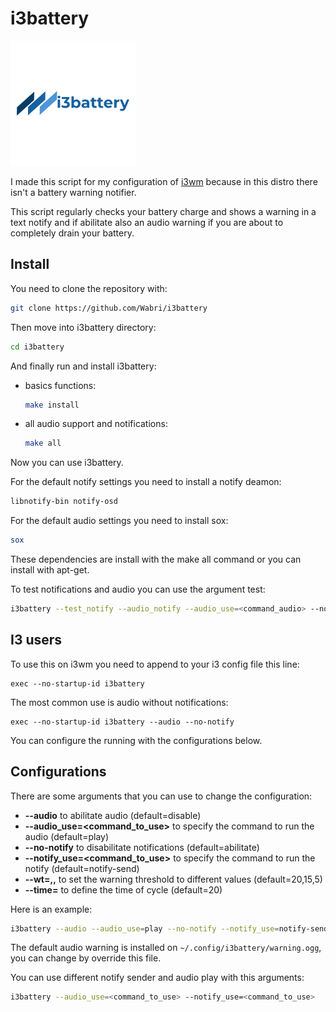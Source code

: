 # i3battery

![LOGO](LOGO.png)

I made this script for my configuration of [i3wm](i3wm.org) because in this distro there isn't a battery warning notifier.

This script regularly checks your battery charge and shows a warning in a text notify and if abilitate also an audio warning if you are about to completely drain your battery.

## Install

You need to clone the repository with:
```bash
git clone https://github.com/Wabri/i3battery
```
Then move into i3battery directory:
```bash
cd i3battery
```
And finally run and install i3battery:
* basics functions:
	```bash
	make install
	```
* all audio support and notifications:
	```bash
	make all
	```
Now you can use i3battery.

For the default notify settings you need to install a notify deamon:
```bash
libnotify-bin notify-osd
```
For the default audio settings you need to install sox:
```bash
sox
```
These dependencies are install with the make all command or you can install with apt-get.

To test notifications and audio you can use the argument test:
```bash
i3battery --test_notify --audio_notify --audio_use=<command_audio> --notify_use=<command_notify>
```

## I3 users

To use this on i3wm you need to append to your i3 config file this line:
```i3wm
exec --no-startup-id i3battery
```
The most common use is audio without notifications:
```i3wm
exec --no-startup-id i3battery --audio --no-notify
```
You can configure the running with the configurations below.

## Configurations

There are some arguments that you can use to change the configuration:
* **--audio** to abilitate audio (default=disable)
* **--audio_use=<command_to_use>** to specify the command to run the audio (default=play)
* **--no-notify** to disabilitate notifications (default=abilitate)
* **--notify_use=<command_to_use>** to specify the command to run the notify (default=notify-send)
* **--wt=<wt1>,<wt2>,<wt3>** to set the warning threshold to different values (default=20,15,5)
* **--time=<value>** to define the time of cycle (default=20)

Here is an example:
```bash
i3battery --audio --audio_use=play --no-notify --notify_use=notify-send --wt=40,30,10 --time=5
```

The default audio warning is installed on `~/.config/i3battery/warning.ogg`, you can change by override this file.

You can use different notify sender and audio play with this arguments:
```bash
i3battery --audio_use=<command_to_use> --notify_use=<command_to_use>
```
